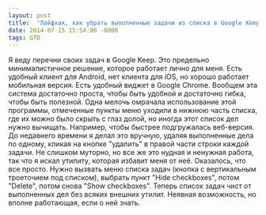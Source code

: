 ```yaml
---
layout: post
title:  "Лайфхак, как убрать выполненные задачи из списка в Google Keep"
date: 2014-07-15 15:54:00 -0000
tags: GTD 
---
```


Я веду перечни своих задач в Google Keep. Это предельно минималистичное решение, которое работает лично для меня. Есть удобный клиент для Android, нет клиента для iOS, но хорошо работает мобильная версия. Есть удобный виджет в Google Chrome. Вообщем эта система достаточно проста, чтобы быть удобной и достаточно гибка, чтобы быть полезной. Одна мелочь омрачала использование этой программы, отмеченные пункты меню уходили в нижнюю часть списка, где их можно было скрыть с глаз долой, но иногда этот список дел нужно вычищать. Например, чтобы быстрее подгружалась веб-версия.  До недавнего времени я делал это вручную, удаляя выполненные дела по одному, кликая на кнопке "удалить" в правой части строки каждой задачи. Не слишком муторно, но все же это нудная и ненужная работа, так что я искал утилиту, которая избавит меня от неё. Оказалось, что все просто. Нужно вызвать меню списка задач (кнопка с вертикальным троеточием под списком), выбрать пункт "Hide checkboxes", потом "Delete", потом снова "Show checkboxes". Теперь список задач чист от выполненных дел без всяких внешних утилит. Неявная возможность, но вполне работающая, если о ней знать.